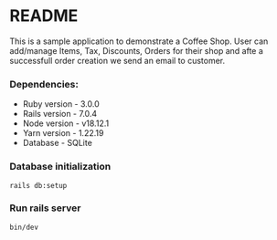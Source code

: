 # README

This is a sample application to demonstrate a Coffee Shop. User can add/manage Items, Tax, Discounts, Orders for their shop and afte a successfull order creation we send an email to customer.

### Dependencies:

* Ruby version - 3.0.0
* Rails version - 7.0.4
* Node version - v18.12.1
* Yarn version - 1.22.19
* Database - SQLite

### Database initialization

  `rails db:setup`

### Run rails server

  `bin/dev`
